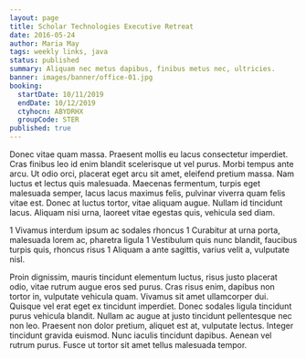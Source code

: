 ```yaml
---
layout: page
title: Scholar Technologies Executive Retreat
date: 2016-05-24
author: Maria May
tags: weekly links, java
status: published
summary: Aliquam nec metus dapibus, finibus metus nec, ultricies.
banner: images/banner/office-01.jpg
booking:
  startDate: 10/11/2019
  endDate: 10/12/2019
  ctyhocn: ABYDRHX
  groupCode: STER
published: true
---
```

Donec vitae quam massa. Praesent mollis eu lacus consectetur imperdiet. Cras finibus leo id enim blandit scelerisque ut vel purus. Morbi tempus ante arcu. Ut odio orci, placerat eget arcu sit amet, eleifend pretium massa. Nam luctus et lectus quis malesuada. Maecenas fermentum, turpis eget malesuada semper, lacus lacus maximus felis, pulvinar viverra quam felis vitae est. Donec at luctus tortor, vitae aliquam augue. Nullam id tincidunt lacus. Aliquam nisi urna, laoreet vitae egestas quis, vehicula sed diam.

1 Vivamus interdum ipsum ac sodales rhoncus
1 Curabitur at urna porta, malesuada lorem ac, pharetra ligula
1 Vestibulum quis nunc blandit, faucibus turpis quis, rhoncus risus
1 Aliquam a ante sagittis, varius velit a, vulputate nisl.

Proin dignissim, mauris tincidunt elementum luctus, risus justo placerat odio, vitae rutrum augue eros sed purus. Cras risus enim, dapibus non tortor in, vulputate vehicula quam. Vivamus sit amet ullamcorper dui. Quisque vel erat eget ex tincidunt imperdiet. Donec sodales ligula tincidunt purus vehicula blandit. Nullam ac augue at justo tincidunt pellentesque nec non leo. Praesent non dolor pretium, aliquet est at, vulputate lectus. Integer tincidunt gravida euismod. Nunc iaculis tincidunt dapibus. Aenean vel rutrum purus. Fusce ut tortor sit amet tellus malesuada tempor.
